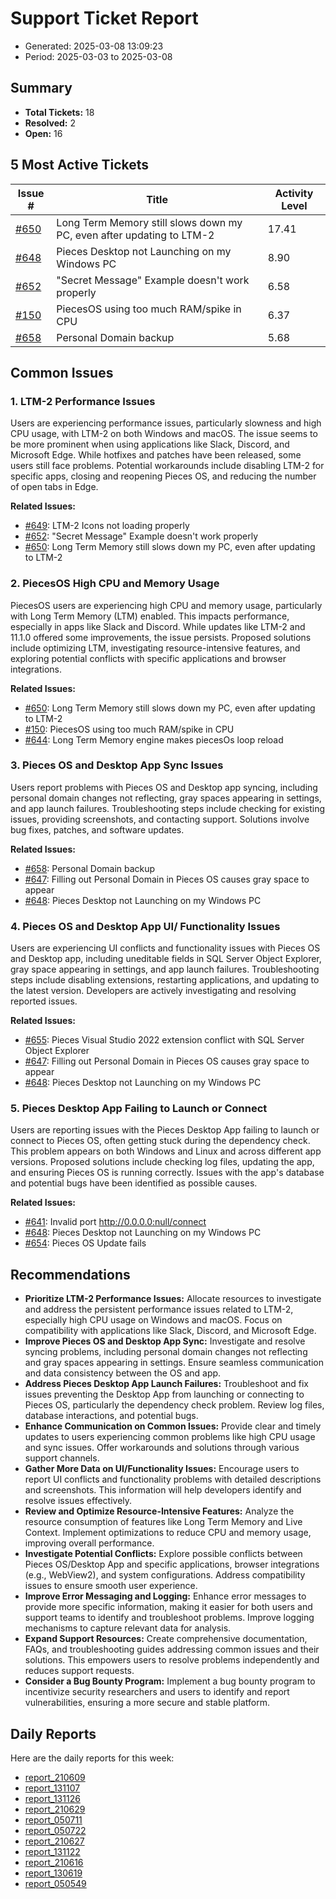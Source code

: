 # Support Ticket Report
- Generated: 2025-03-08 13:09:23
- Period: 2025-03-03 to 2025-03-08

## Summary
- **Total Tickets:** 18
- **Resolved:** 2
- **Open:** 16

## 5 Most Active Tickets
| Issue # | Title | Activity Level |
|---------|-------|----------------|
| [#650](https://github.com/pieces-app/support/issues/650) | Long Term Memory still slows down my PC, even after updating to LTM-2 | 17.41 |
| [#648](https://github.com/pieces-app/support/issues/648) | Pieces Desktop not Launching on my Windows PC | 8.90 |
| [#652](https://github.com/pieces-app/support/issues/652) | "Secret Message" Example doesn't work properly | 6.58 |
| [#150](https://github.com/pieces-app/support/issues/150) | PiecesOS using too much RAM/spike in CPU | 6.37 |
| [#658](https://github.com/pieces-app/support/issues/658) | Personal Domain backup | 5.68 |

## Common Issues
### 1. LTM-2 Performance Issues
Users are experiencing performance issues, particularly slowness and high CPU usage, with LTM-2 on both Windows and macOS. The issue seems to be more prominent when using applications like Slack, Discord, and Microsoft Edge. While hotfixes and patches have been released, some users still face problems. Potential workarounds include disabling LTM-2 for specific apps, closing and reopening Pieces OS, and reducing the number of open tabs in Edge.

**Related Issues:**
- [#649](https://github.com/pieces-app/support/issues/649): LTM-2 Icons not loading properly
- [#652](https://github.com/pieces-app/support/issues/652): "Secret Message" Example doesn't work properly
- [#650](https://github.com/pieces-app/support/issues/650): Long Term Memory still slows down my PC, even after updating to LTM-2

### 2. PiecesOS High CPU and Memory Usage
PiecesOS users are experiencing high CPU and memory usage, particularly with Long Term Memory (LTM) enabled. This impacts performance, especially in apps like Slack and Discord. While updates like LTM-2 and 11.1.0 offered some improvements, the issue persists. Proposed solutions include optimizing LTM, investigating resource-intensive features, and exploring potential conflicts with specific applications and browser integrations.

**Related Issues:**
- [#650](https://github.com/pieces-app/support/issues/650): Long Term Memory still slows down my PC, even after updating to LTM-2
- [#150](https://github.com/pieces-app/support/issues/150): PiecesOS using too much RAM/spike in CPU
- [#644](https://github.com/pieces-app/support/issues/644): Long Term Memory engine makes piecesOs loop reload

### 3. Pieces OS and Desktop App Sync Issues
Users report problems with Pieces OS and Desktop app syncing, including personal domain changes not reflecting, gray spaces appearing in settings, and app launch failures. Troubleshooting steps include checking for existing issues, providing screenshots, and contacting support. Solutions involve bug fixes, patches, and software updates.

**Related Issues:**
- [#658](https://github.com/pieces-app/support/issues/658): Personal Domain backup
- [#647](https://github.com/pieces-app/support/issues/647): Filling out Personal Domain in Pieces OS causes gray space to appear
- [#648](https://github.com/pieces-app/support/issues/648): Pieces Desktop not Launching on my Windows PC

### 4. Pieces OS and Desktop App UI/ Functionality Issues
Users are experiencing UI conflicts and functionality issues with Pieces OS and Desktop app, including uneditable fields in SQL Server Object Explorer, gray space appearing in settings, and app launch failures. Troubleshooting steps include disabling extensions, restarting applications, and updating to the latest version. Developers are actively investigating and resolving reported issues.

**Related Issues:**
- [#655](https://github.com/pieces-app/support/issues/655): Pieces Visual Studio 2022 extension conflict with SQL Server Object Explorer
- [#647](https://github.com/pieces-app/support/issues/647): Filling out Personal Domain in Pieces OS causes gray space to appear
- [#648](https://github.com/pieces-app/support/issues/648): Pieces Desktop not Launching on my Windows PC

### 5. Pieces Desktop App Failing to Launch or Connect
Users are reporting issues with the Pieces Desktop App failing to launch or connect to Pieces OS, often getting stuck during the dependency check. This problem appears on both Windows and Linux and across different app versions. Proposed solutions include checking log files, updating the app, and ensuring Pieces OS is running correctly.  Issues with the app's database and potential bugs have been identified as possible causes.

**Related Issues:**
- [#641](https://github.com/pieces-app/support/issues/641): Invalid port http://0.0.0.0:null/connect
- [#648](https://github.com/pieces-app/support/issues/648): Pieces Desktop not Launching on my Windows PC
- [#654](https://github.com/pieces-app/support/issues/654): Pieces OS Update fails


## Recommendations
- **Prioritize LTM-2 Performance Issues:** Allocate resources to investigate and address the persistent performance issues related to LTM-2, especially high CPU usage on Windows and macOS. Focus on compatibility with applications like Slack, Discord, and Microsoft Edge.
- **Improve Pieces OS and Desktop App Sync:** Investigate and resolve syncing problems, including personal domain changes not reflecting and gray spaces appearing in settings. Ensure seamless communication and data consistency between the OS and app.
- **Address Pieces Desktop App Launch Failures:** Troubleshoot and fix issues preventing the Desktop App from launching or connecting to Pieces OS, particularly the dependency check problem. Review log files, database interactions, and potential bugs.
- **Enhance Communication on Common Issues:**  Provide clear and timely updates to users experiencing common problems like high CPU usage and sync issues. Offer workarounds and solutions through various support channels.
- **Gather More Data on UI/Functionality Issues:** Encourage users to report UI conflicts and functionality problems with detailed descriptions and screenshots. This information will help developers identify and resolve issues effectively.
- **Review and Optimize Resource-Intensive Features:** Analyze the resource consumption of features like Long Term Memory and Live Context. Implement optimizations to reduce CPU and memory usage, improving overall performance.
- **Investigate Potential Conflicts:** Explore possible conflicts between Pieces OS/Desktop App and specific applications, browser integrations (e.g., WebView2), and system configurations. Address compatibility issues to ensure smooth user experience.
- **Improve Error Messaging and Logging:** Enhance error messages to provide more specific information, making it easier for both users and support teams to identify and troubleshoot problems. Improve logging mechanisms to capture relevant data for analysis.
- **Expand Support Resources:** Create comprehensive documentation, FAQs, and troubleshooting guides addressing common issues and their solutions. This empowers users to resolve problems independently and reduces support requests.
- **Consider a Bug Bounty Program:** Implement a bug bounty program to incentivize security researchers and users to identify and report vulnerabilities, ensuring a more secure and stable platform.

## Daily Reports
Here are the daily reports for this week:

- [report_210609](daily/2025-03-04/report_210609.md)
- [report_131107](daily/2025-03-04/report_131107.md)
- [report_131126](daily/2025-03-05/report_131126.md)
- [report_210629](daily/2025-03-05/report_210629.md)
- [report_050711](daily/2025-03-05/report_050711.md)
- [report_050722](daily/2025-03-06/report_050722.md)
- [report_210627](daily/2025-03-06/report_210627.md)
- [report_131122](daily/2025-03-06/report_131122.md)
- [report_210616](daily/2025-03-07/report_210616.md)
- [report_130619](daily/2025-03-08/report_130619.md)
- [report_050549](daily/2025-03-08/report_050549.md)

